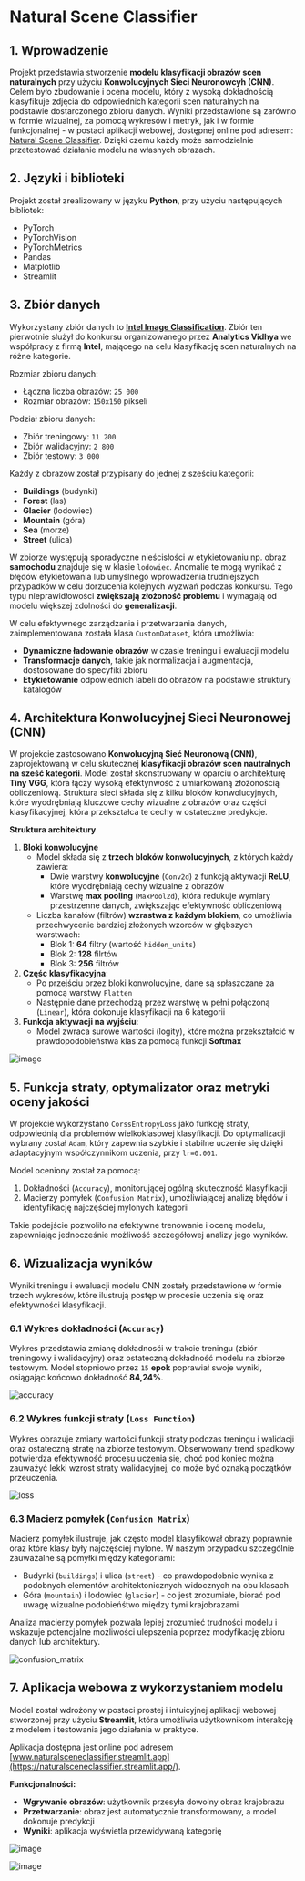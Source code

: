 # Natural Scene Classifier

## 1. Wprowadzenie
Projekt przedstawia stworzenie **modelu klasyfikacji obrazów scen naturalnych** przy użyciu **Konwolucyjnych Sieci Neuronowcyh (CNN)**. Celem było zbudowanie i ocena modelu, który z wysoką dokładnością klasyfikuje zdjęcia do odpowiednich kategorii scen naturalnych na podstawie dostarczonego zbioru danych. Wyniki przedstawione są zarówno w formie wizualnej, za pomocą wykresów i metryk, jak i w formie funkcjonalnej - w postaci aplikacji webowej, dostępnej online pod adresem: [Natural Scene Classifier](https://naturalsceneclassifier.streamlit.app/). Dzięki czemu każdy może samodzielnie przetestować działanie modelu na własnych obrazach.

## 2. Języki i biblioteki
Projekt został zrealizowany w języku **Python**, przy użyciu następujących bibliotek:
* PyTorch
* PyTorchVision
* PyTorchMetrics
* Pandas
* Matplotlib
* Streamlit

## 3. Zbiór danych
Wykorzystany zbiór danych to [**Intel Image Classification**](https://www.kaggle.com/datasets/puneet6060/intel-image-classification). Zbiór ten pierwotnie służył do konkursu organizowanego przez **Analytics Vidhya** we współpracy z firmą **Intel**, mającego na celu klasyfikację scen naturalnych na różne kategorie. 

Rozmiar zbioru danych:
* Łączna liczba obrazów: `25 000`
* Rozmiar obrazów: `150x150` pikseli

Podział zbioru danych:
* Zbiór treningowy: `11 200`
* Zbiór walidacyjny: `2 800`
* Zbiór testowy: `3 000`

Każdy z obrazów został przypisany do jednej z sześciu kategorii:
* **Buildings** (budynki)
* **Forest** (las)
* **Glacier** (lodowiec)
* **Mountain** (góra)
* **Sea** (morze)
* **Street** (ulica)

W zbiorze występują sporadyczne nieścisłości w etykietowaniu np. obraz **samochodu** znajduje się w klasie `lodowiec`. Anomalie te mogą wynikać z błędów etykietowania lub umyślnego wprowadzenia trudniejszych przypadków w celu dorzucenia kolejnych wyzwań podczas konkursu. Tego typu nieprawidłowości **zwiększają złożoność problemu** i wymagają od modelu większej zdolności do **generalizacji**.

W celu efektywnego zarządzania i przetwarzania danych, zaimplementowana została klasa `CustomDataset`, która umożliwia:
* **Dynamiczne ładowanie obrazów** w czasie treningu i ewaluacji modelu
* **Transformacje danych**, takie jak normalizacja i augmentacja, dostosowane do specyfiki zbioru
* **Etykietowanie** odpowiednich labeli do obrazów na podstawie struktury katalogów

## 4. Architektura Konwolucyjnej Sieci Neuronowej (CNN)
W projekcie zastosowano **Konwolucyjną Sieć Neuronową (CNN)**, zaprojektowaną w celu skutecznej **klasyfikacji obrazów scen nautralnych na sześć kategorii**. Model został skonstruowany w oparciu o architekturę **Tiny VGG**, która łączy wysoką efektynwość z umiarkowaną złożonością obliczeniową. Struktura sieci składa się z kilku bloków konwolucyjnych, które wyodrębniają kluczowe cechy wizualne z obrazów oraz części klasyfikacyjnej, która przekształca te cechy w ostateczne predykcje.

**Struktura architektury**
1. **Bloki konwolucyjne**
   * Model składa się z **trzech bloków konwolucyjnych**, z których każdy zawiera:
       * Dwie warstwy **konwolucyjne** (`Conv2d`) z funkcją aktywacji **ReLU**, które wyodrębniają cechy wizualne z obrazów
       * Warstwę **max pooling** (`MaxPool2d`), która redukuje wymiary przestrzenne danych, zwiększając efektywność obliczeniową
   * Liczba kanałów (filtrów) **wzrastwa z każdym blokiem**, co umożliwia przechwycenie bardziej złożonych wzorców w głębszych warstwach:
       * Blok 1: **64** filtry (wartość `hidden_units`)
       * Blok 2: **128** filrtów
       * Blok 3: **256** filtrów
2. **Częśc klasyfikacyjna**:
   * Po przejściu przez bloki konwolucyjne, dane są spłaszczane za pomocą warstwy `Flatten`
   * Następnie dane przechodzą przez warstwę w pełni połączoną (`Linear`), która dokonuje klasyfikacji na 6 kategorii
3. **Funkcja aktywacji na wyjściu**:
   * Model zwraca surowe wartości (logity), które można przekształcić w prawdopodobieństwa klas za pomocą funkcji **Softmax**

![image](https://github.com/user-attachments/assets/a8f1d51c-f117-491c-96fc-6498600827a7)

## 5. Funkcja straty, optymalizator oraz metryki oceny jakości
W projekcie wykorzystano `CorssEntropyLoss` jako funkcję straty, odpowiednią dla problemów wielkoklasowej klasyfikacji. Do optymalizacji wybrany został `Adam`, który zapewnia szybkie i stabilne uczenie się dzięki adaptacyjnym współczynnikom uczenia, przy `lr=0.001`.

Model oceniony został za pomocą:
1. Dokładności (`Accuracy`), monitorującej ogólną skuteczność klasyfikacji
2. Macierzy pomyłek (`Confusion Matrix`), umożliwiającej analizę błędów i identyfikację najczęściej mylonych kategorii

Takie podejście pozwoliło na efektywne trenowanie i ocenę modelu, zapewniając jednocześnie możliwość szczegółowej analizy jego wyników.

## 6. Wizualizacja wyników
Wyniki treningu i ewaluacji modelu CNN zostały przedstawione w formie trzech wykresów, które ilustrują postęp w procesie uczenia się oraz efektywności klasyfikacji.

### 6.1 Wykres dokładności (`Accuracy`)<br/>
Wykres przedstawia zmianę dokładnosći w trakcie treningu (zbiór treningowy i walidacyjny) oraz ostateczną dokładność modelu na zbiorze testowym. Model stopniowo przez `15` **epok** poprawiał swoje wyniki, osiągając końcowo dokładność **84,24%**.

![accuracy](https://github.com/user-attachments/assets/ee318eb7-850e-45af-a429-e55ef17156f9)

### 6.2 Wykres funkcji straty (`Loss Function`)<br/>
Wykres obrazuje zmiany wartości funkcji straty podczas treningu i walidacji oraz ostateczną stratę na zbiorze testowym. Obserwowany trend spadkowy potwierdza efektywność procesu uczenia się, choć pod koniec można zauważyć lekki wzrost straty walidacyjnej, co może być oznaką początków przeuczenia.

![loss](https://github.com/user-attachments/assets/f8504bd7-04e1-45a2-992b-b308407890c0)

### 6.3 Macierz pomyłek (`Confusion Matrix`)<br/>
Macierz pomyłek ilustruje, jak często model klasyfikował obrazy poprawnie oraz które klasy były najczęściej mylone. W naszym przypadku szczególnie zauważalne są pomyłki między kategoriami:
* Budynki (`buildings`) i ulica (`street`) - co prawdopodobnie wynika z podobnych elementów architektonicznych widocznych na obu klasach
* Góra (`mountain`) i lodowiec (`glacier`) - co jest zrozumiałe, biorać pod uwagę wizualne podobieńśtwo między tymi krajobrazami

Analiza macierzy pomyłek pozwala lepiej zrozumieć trudności modelu i wskazuje potencjalne możliwości ulepszenia poprzez modyfikację zbioru danych lub architektury.

![confusion_matrix](https://github.com/user-attachments/assets/1e75e00a-89a2-4245-a8b6-cb5404ad1460)


## 7. Aplikacja webowa z wykorzystaniem modelu
Model został wdrożony w postaci prostej i intuicyjnej aplikacji webowej stworzonej przy użyciu **Streamlit**, która umożliwia użytkownikom interakcję z modelem i testowania jego działania w praktyce.

Aplikacja dostępna jest online pod adresem [www.naturalsceneclassifier.streamlit.app](https://naturalsceneclassifier.streamlit.app/).

**Funkcjonalności:**
* **Wgrywanie obrazów**: użytkownik przesyła dowolny obraz krajobrazu
* **Przetwarzanie**: obraz jest automatycznie transformowany, a model dokonuje predykcji
* **Wyniki**: aplikacja wyświetla przewidywaną kategorię

![image](https://github.com/user-attachments/assets/820701a6-b842-48e9-961c-0fd6eeb36b3e)

![image](https://github.com/user-attachments/assets/652ad644-29a2-480c-a46e-4d89590bcfa2)


